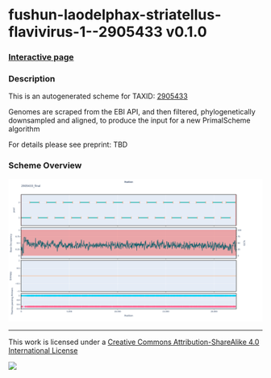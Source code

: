 # fushun-laodelphax-striatellus-flavivirus-1--2905433 v0.1.0

### [Interactive page](https://chrisgkent.github.io/schemes/fushun-laodelphax-striatellus-flavivirus-1--2905433-1000-v0.1.0)

### Description

This is an autogenerated scheme for TAXID: [2905433](https://www.ncbi.nlm.nih.gov/Taxonomy/Browser/wwwtax.cgi?mode=Info&id=2905433&lvl=3&lin=f&keep=1&srchmode=1&unlock)

Genomes are scraped from the EBI API, and then filtered, phylogenetically downsampled and aligned, to produce the input for a new PrimalScheme algorithm

For details please see preprint: TBD

### Scheme Overview

![Alt text](work/2905433_final.png '2905433_final.png')

------------------------------------------------------------------------

This work is licensed under a [Creative Commons Attribution-ShareAlike 4.0 International License](http://creativecommons.org/licenses/by-sa/4.0/) 

![](https://i.creativecommons.org/l/by-sa/4.0/88x31.png)